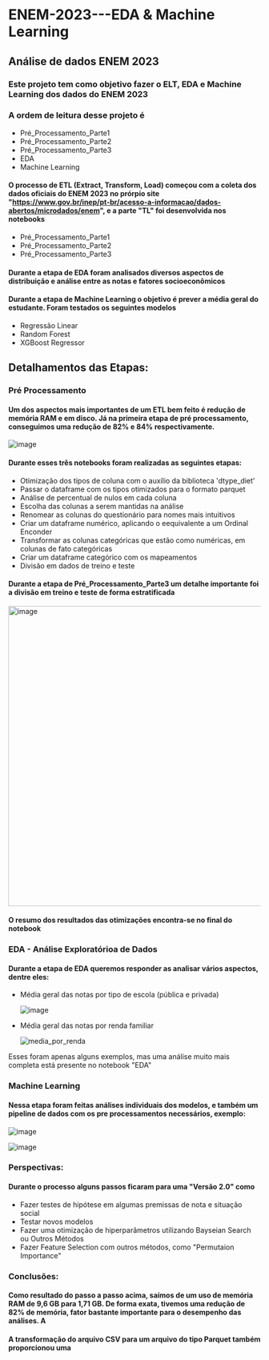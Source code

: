 # ENEM-2023---EDA & Machine Learning
## Análise de dados ENEM 2023

### Este projeto tem como objetivo fazer o ELT, EDA e Machine Learning dos dados do ENEM 2023

### A ordem de leitura desse projeto é 
- Pré_Processamento_Parte1
- Pré_Processamento_Parte2
- Pré_Processamento_Parte3
- EDA
- Machine Learning

#### O processo de ETL (Extract, Transform, Load) começou com a coleta dos dados oficiais do ENEM 2023 no prórpio site "https://www.gov.br/inep/pt-br/acesso-a-informacao/dados-abertos/microdados/enem", e a parte "TL" foi desenvolvida nos notebooks 
- Pré_Processamento_Parte1
- Pré_Processamento_Parte2
- Pré_Processamento_Parte3

#### Durante a etapa de EDA foram analisados diversos aspectos de distribuição e análise entre as notas e fatores socioeconômicos

#### Durante a etapa de Machine Learning o objetivo é prever a média geral do estudante. Foram testados os seguintes modelos
- Regressão Linear
- Random Forest
- XGBoost Regressor

## Detalhamentos das Etapas:
### Pré Processamento

#### Um dos aspectos mais importantes de um ETL bem feito é **redução de memória RAM e em disco**. Já na primeira etapa de pré processamento, conseguimos uma redução de 82% e 84% respectivamente.

![image](https://github.com/user-attachments/assets/8a332224-4733-48c3-98d2-c3753c06e704)


#### Durante esses três notebooks foram realizadas as seguintes etapas:

- Otimização dos tipos de coluna com o auxílio da biblioteca 'dtype_diet' 
- Passar o dataframe com os tipos otimizados para o formato parquet
- Análise de percentual de nulos em cada coluna 
- Escolha das colunas a serem mantidas na análise
- Renomear as colunas do questionário para nomes mais intuitivos
- Criar um dataframe numérico, aplicando o eequivalente a um Ordinal Enconder
- Transformar as colunas categóricas que estão como numéricas, em colunas de fato categóricas
- Criar um dataframe categórico com os mapeamentos
- Divisão em dados de treino e teste

#### Durante a etapa de Pré_Processamento_Parte3 um detalhe importante foi a divisão em treino e teste de forma estratificada
<img width="600" alt="image" src="https://github.com/inesarruda/ENEM-2023---EDA-Machine-Learning/assets/112672449/84cc1e0a-4ca9-40a6-992d-89aa8cd1633c">

#### O resumo dos resultados das otimizações encontra-se no final do notebook

### EDA - Análise Exploratórioa de Dados
#### Durante a etapa de EDA queremos responder as analisar vários aspectos, dentre eles:
- Média geral das notas por tipo de escola (pública e privada)
  
    ![image](https://github.com/user-attachments/assets/66016795-ae6c-42cb-8740-ff3c676ab0bb)

- Média geral das notas por renda familiar

  ![media_por_renda](https://github.com/user-attachments/assets/47a53fe4-0941-4893-81fe-333f2edd1e98)

Esses foram apenas alguns exemplos, mas uma análise muito mais completa está presente no notebook "EDA"

### Machine Learning 

#### Nessa etapa foram feitas análises individuais dos modelos, e também um pipeline de dados com os pre processamentos necessários, exemplo:
![image](https://github.com/user-attachments/assets/ec54d05d-3f29-4eef-b33c-f74d021bfe25)

![image](https://github.com/user-attachments/assets/7698881c-7ce8-41ed-97c1-21ac08de6ce5)

### Perspectivas:
#### Durante o processo alguns passos ficaram para uma "Versão 2.0" como 
- Fazer testes de hipótese em algumas premissas de nota e situação social
- Testar novos modelos 
- Fazer uma otimização de hiperparâmetros utilizando Bayseian Search ou Outros Métodos
- Fazer Feature Selection com outros métodos, como "Permutaion Importance" 

### Conclusões:

#### Como resultado do passo a passo acima, saímos de um uso de memória RAM de 9,6 GB para 1,71 GB. De forma exata, tivemos uma redução de 82% de memória, fator bastante importante para o desempenho das análises. A

#### A transformação do arquivo CSV para um arquivo do tipo Parquet também proporcionou uma 

